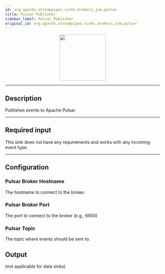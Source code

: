 ```yaml
---
id: org.apache.streampipes.sinks.brokers.jvm.pulsar
title: Pulsar Publisher
sidebar_label: Pulsar Publisher
original_id: org.apache.streampipes.sinks.brokers.jvm.pulsar
---
```


<!--
  ~ Licensed to the Apache Software Foundation (ASF) under one or more
  ~ contributor license agreements.  See the NOTICE file distributed with
  ~ this work for additional information regarding copyright ownership.
  ~ The ASF licenses this file to You under the Apache License, Version 2.0
  ~ (the "License"); you may not use this file except in compliance with
  ~ the License.  You may obtain a copy of the License at
  ~
  ~    http://www.apache.org/licenses/LICENSE-2.0
  ~
  ~ Unless required by applicable law or agreed to in writing, software
  ~ distributed under the License is distributed on an "AS IS" BASIS,
  ~ WITHOUT WARRANTIES OR CONDITIONS OF ANY KIND, either express or implied.
  ~ See the License for the specific language governing permissions and
  ~ limitations under the License.
  ~
  -->



<p align="center"> 
    <img src="/docs/img/pipeline-elements/org.apache.streampipes.sinks.brokers.jvm.pulsar/icon.png" width="150px;" class="pe-image-documentation"/>
</p>

***

## Description

Publishes events to Apache Pulsar.

***

## Required input

This sink does not have any requirements and works with any incoming event type.

***

## Configuration

### Pulsar Broker Hostname

The hostname to connect to the broker. 
 
### Pulsar Broker Port

The port to connect to the broker (e.g., 6650)


### Pulsar Topic

The topic where events should be sent to.


## Output

(not applicable for data sinks)
